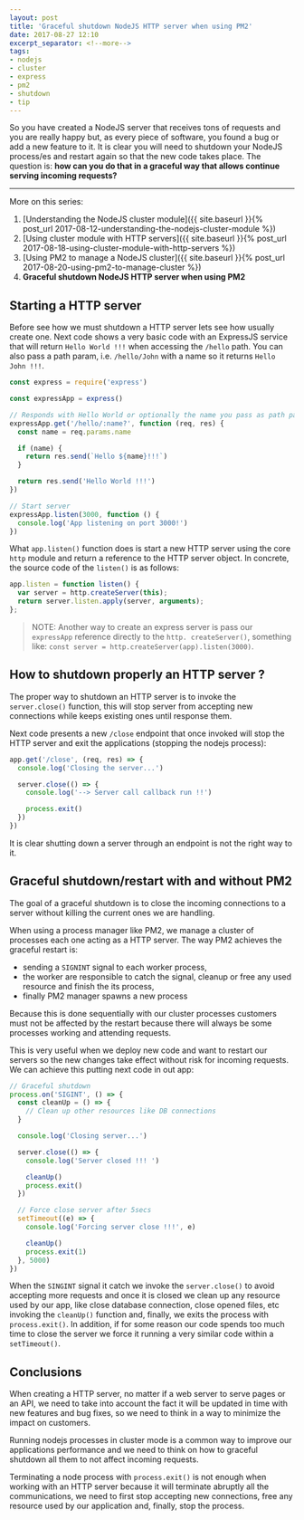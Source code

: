 ```yaml
---
layout: post
title: 'Graceful shutdown NodeJS HTTP server when using PM2'
date: 2017-08-27 12:10
excerpt_separator: <!--more-->
tags:
- nodejs
- cluster
- express
- pm2
- shutdown
- tip
---
```


So you have created a NodeJS server that receives tons of requests and you are really happy but, as every piece of software, you found a bug or add a new feature to it. It is clear you will need to shutdown your NodeJS process/es and restart again so that the new code takes place. The question is: **how can you do that in a graceful way that allows continue serving incoming requests?**

<!--more-->

---
More on this series:

1. [Understanding the NodeJS cluster module]({{ site.baseurl }}{% post_url 2017-08-12-understanding-the-nodejs-cluster-module %})
2. [Using cluster module with HTTP servers]({{ site.baseurl }}{% post_url 2017-08-18-using-cluster-module-with-http-servers %})
3. [Using PM2 to manage a NodeJS cluster]({{ site.baseurl }}{% post_url 2017-08-20-using-pm2-to-manage-cluster %})
4. **Graceful shutdown NodeJS HTTP server when using PM2**


## Starting a HTTP server

Before see how we must shutdown a HTTP server lets see how usually create one. Next code shows a very basic code with an ExpressJS service that will return `Hello World !!!` when accessing the `/hello` path. You can also pass a path param, i.e. `/hello/John` with a name so it returns `Hello John !!!`.

```javascript
const express = require('express')

const expressApp = express()

// Responds with Hello World or optionally the name you pass as path param
expressApp.get('/hello/:name?', function (req, res) {
  const name = req.params.name

  if (name) {
    return res.send(`Hello ${name}!!!`)
  }

  return res.send('Hello World !!!')
})

// Start server
expressApp.listen(3000, function () {
  console.log('App listening on port 3000!')
})
```

What `app.listen()` function does is start a new HTTP server using the core `http` module and return a reference to the HTTP server object. In concrete, the source code of the `listen()` is as follows:

```javascript
app.listen = function listen() {
  var server = http.createServer(this);
  return server.listen.apply(server, arguments);
};
```

> NOTE: Another way to create an express server is pass our `expressApp` reference directly to the `http. createServer()`, something like: `const server = http.createServer(app).listen(3000)`.

## How to shutdown properly an HTTP server ?

The proper way to shutdown an HTTP server is to invoke the `server.close()` function, this will stop server from accepting new connections while keeps existing ones until response them.

Next code presents a new `/close` endpoint that once invoked will stop the HTTP server and exit the applications (stopping the nodejs process):

```javascript
app.get('/close', (req, res) => {
  console.log('Closing the server...')

  server.close(() => {
    console.log('--> Server call callback run !!')

    process.exit()
  })
})
```

It is clear shutting down a server through an endpoint is not the right way to it.

## Graceful shutdown/restart with and without PM2

The goal of a graceful shutdown is to close the incoming connections to a server without killing the current ones we are handling.

When using a process manager like PM2, we manage a cluster of processes each one acting as a HTTP server. The way PM2 achieves the graceful restart is:

- sending a `SIGNINT` signal to each worker process,
- the worker are responsible to catch the signal, cleanup or free any used resource and finish the its process,
- finally PM2 manager spawns a new process

Because this is done sequentially with our cluster processes customers must not be affected by the restart because there will always be some processes working and attending requests.

This is very useful when we deploy new code and want to restart our servers so the new changes take effect without risk for incoming requests. We can achieve this putting next code in out app:

```javascript
// Graceful shutdown
process.on('SIGINT', () => {
  const cleanUp = () => {
    // Clean up other resources like DB connections
  }

  console.log('Closing server...')

  server.close(() => {
    console.log('Server closed !!! ')

    cleanUp()
    process.exit()
  })

  // Force close server after 5secs
  setTimeout((e) => {
    console.log('Forcing server close !!!', e)

    cleanUp()
    process.exit(1)
  }, 5000)
})
```

When the `SINGINT` signal it catch we invoke the `server.close()` to avoid accepting more requests and once it is closed we clean up any resource used by our app, like close database connection, close opened files, etc invoking the `cleanUp()` function and, finally, we exits the process with `process.exit()`.  In addition, if for some reason our code spends too much time to close the server we force it running a very similar code within a `setTimeout()`.

## Conclusions

When creating a HTTP server, no matter if a web server to serve pages or an API, we need to take into account the fact it will be updated in time with new features and bug fixes, so we need to think in a way to minimize the impact on customers.

Running nodejs processes in cluster mode is a common way to improve our applications performance and we need to think on how to graceful shutdown all them to not affect incoming requests.

Terminating a node process with `process.exit()` is not enough when working with an HTTP server because it will terminate abruptly all the communications, we need to first stop accepting new connections, free any resource used by our application and, finally, stop the process.
